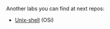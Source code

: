 Another labs you can find at next repos:
* [Unix-shell](https://github.com/comiam/Unix-shell) (OSi)
